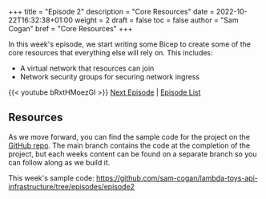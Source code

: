 +++
title = "Episode 2"
description = "Core Resources"
date = 2022-10-22T16:32:38+01:00
weight = 2
draft = false
toc = false
author = "Sam Cogan"
bref = "Core Resources"
+++

In this week's episode, we start writing some Bicep to create some of the core resources that everything else will rely on. This includes:
- A virtual network that resources can join
- Network security groups for securing network ingress




{{< youtube bRxtHMoezGI >}}
[Next Episode](/docs/episode-2_5) | [Episode List](/docs)

## Resources

As we move forward, you can find the sample code for the project on the  [GitHub repo](https://github.com/sam-cogan/lambda-toys-api-infrastructure/). The main branch contains the code at the completion of the project, but each weeks content can be found on a separate branch so you can follow along as we build it.

This week's sample code:  https://github.com/sam-cogan/lambda-toys-api-infrastructure/tree/episodes/episode2